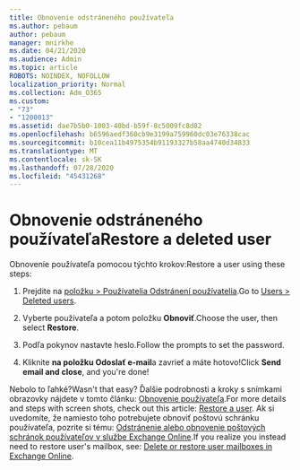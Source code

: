 ```yaml
---
title: Obnovenie odstráneného používateľa
ms.author: pebaum
author: pebaum
manager: mnirkhe
ms.date: 04/21/2020
ms.audience: Admin
ms.topic: article
ROBOTS: NOINDEX, NOFOLLOW
localization_priority: Normal
ms.collection: Adm_O365
ms.custom:
- "73"
- "1200013"
ms.assetid: dae7b5b0-1003-40bd-b59f-8c5009fc8d82
ms.openlocfilehash: b6596aedf360cb9e3199a759960dc03e76338cac
ms.sourcegitcommit: b10cea11b4975354b91193327b58aa4740d34833
ms.translationtype: MT
ms.contentlocale: sk-SK
ms.lasthandoff: 07/28/2020
ms.locfileid: "45431268"
---
```

# <a name="restore-a-deleted-user"></a><span data-ttu-id="55f34-102">Obnovenie odstráneného používateľa</span><span class="sxs-lookup"><span data-stu-id="55f34-102">Restore a deleted user</span></span>

<span data-ttu-id="55f34-103">Obnovenie používateľa pomocou týchto krokov:</span><span class="sxs-lookup"><span data-stu-id="55f34-103">Restore a user using these steps:</span></span>
  
1. <span data-ttu-id="55f34-104">Prejdite na [položku \> Používatelia Odstránení používatelia](https://admin.microsoft.com/adminportal/home#/deletedusers).</span><span class="sxs-lookup"><span data-stu-id="55f34-104">Go to [Users \> Deleted users](https://admin.microsoft.com/adminportal/home#/deletedusers).</span></span>

2. <span data-ttu-id="55f34-105">Vyberte používateľa a potom položku **Obnoviť**.</span><span class="sxs-lookup"><span data-stu-id="55f34-105">Choose the user, then select **Restore**.</span></span>

3. <span data-ttu-id="55f34-106">Podľa pokynov nastavte heslo.</span><span class="sxs-lookup"><span data-stu-id="55f34-106">Follow the prompts to set the password.</span></span>

4. <span data-ttu-id="55f34-107">Kliknite **na položku Odoslať e-mail**a zavrieť a máte hotovo!</span><span class="sxs-lookup"><span data-stu-id="55f34-107">Click **Send email and close**, and you're done!</span></span>

<span data-ttu-id="55f34-108">Nebolo to ľahké?</span><span class="sxs-lookup"><span data-stu-id="55f34-108">Wasn't that easy?</span></span> <span data-ttu-id="55f34-109">Ďalšie podrobnosti a kroky s snímkami obrazovky nájdete v tomto článku: [Obnovenie používateľa](https://docs.microsoft.com/microsoft-365/admin/add-users/restore-user).</span><span class="sxs-lookup"><span data-stu-id="55f34-109">For more details and steps with screen shots, check out this article: [Restore a user](https://docs.microsoft.com/microsoft-365/admin/add-users/restore-user).</span></span> <span data-ttu-id="55f34-110">Ak si uvedomíte, že namiesto toho potrebujete obnoviť poštovú schránku používateľa, pozrite si tému: [Odstránenie alebo obnovenie poštových schránok používateľov v službe Exchange Online](https://docs.microsoft.com/exchange/recipients-in-exchange-online/delete-or-restore-mailboxes).</span><span class="sxs-lookup"><span data-stu-id="55f34-110">If you realize you instead need to restore user's mailbox, see: [Delete or restore user mailboxes in Exchange Online](https://docs.microsoft.com/exchange/recipients-in-exchange-online/delete-or-restore-mailboxes).</span></span>